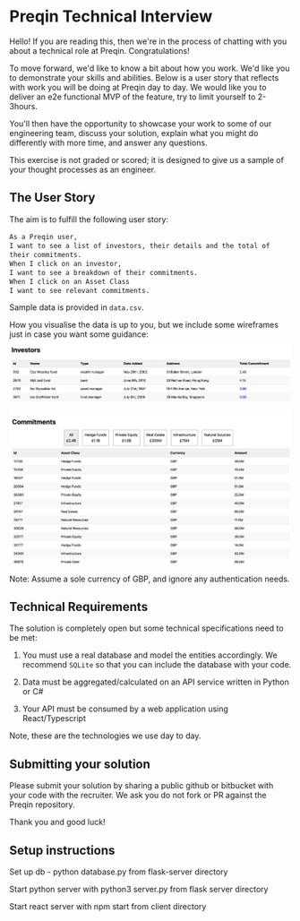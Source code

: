 # Preqin Technical Interview

Hello! If you are reading this, then we're in the process of chatting with you about a technical role at Preqin. Congratulations!

To move forward, we'd like to know a bit about how you work. We'd like you to demonstrate your skills and abilities. Below is a user story that reflects with work you will be doing at Preqin day to day. We would like you to deliver an e2e functional MVP of the feature, try to limit yourself to 2-3hours.

You'll then have the opportunity to showcase your work to some of our engineering team, discuss your solution, explain what you might do differently with more time, and answer any questions.

This exercise is not graded or scored; it is designed to give us a sample of your thought processes as an engineer.

## The User Story

The aim is to fulfill the following user story:

```
As a Preqin user,
I want to see a list of investors, their details and the total of their commitments.
When I click on an investor,
I want to see a breakdown of their commitments.
When I click on an Asset Class
I want to see relevant commitments.
```

Sample data is provided in `data.csv`.

How you visualise the data is up to you, but we include some wireframes just in case you want some guidance:
![Investors Listing](./wireframe-investors.png) ![Commitments Breakdown](./wireframe-investor-commitments.png)

Note: Assume a sole currency of GBP, and ignore any authentication needs.


## Technical Requirements

The solution is completely open but some technical specifications need to be met:

1. You must use a real database and model the entities accordingly. We recommend `SQLite` so that you can include the database with your code.

2. Data must be aggregated/calculated on an API service written in Python or C#

3. Your API must be consumed by a web application using React/Typescript

Note, these are the technologies we use day to day.


## Submitting your solution

Please submit your solution by sharing a public github or bitbucket with your code with the recruiter.
We ask you do not fork or PR against the Preqin repository.

Thank you and good luck!


## Setup instructions

Set up db - python database.py from flask-server directory

Start python server with python3 server.py from flask server directory

Start react server with npm start from client directory
